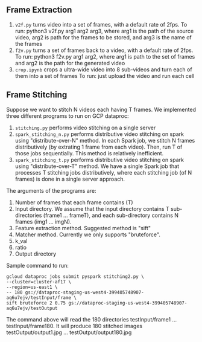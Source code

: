 ## Frame Extraction
1. `v2f.py` turns video into a set of frames, with a default rate of 2fps. 
    To run: python3 v2f.py arg1 arg2 arg3, where arg1 is the path of the source video, arg2 is path for the frames to be stored, and arg3 is the name of the frames
2. `f2v.py` turns a set of frames back to a video, with a default rate of 2fps. 
    To run: python3 f2v.py arg1 arg2, where arg1 is path to the set of frames and arg2 is the path for the generated video
3. `crop.ipynb` crops a ultra-wide video into 8 sub-videos and turn each of them into a set of frames
    To run: just upload the video and run each cell

## Frame Stitching
Suppose we want to stitch N videos each having T frames. We implemented three different programs to run on GCP dataproc:
1. `stitching.py` performs video stitching on a single server
2. `spark_stitching_n.py` performs distributive video stitching on spark using "distribute-over-N" method. In each Spark job, we stitch N frames distributively (by extrating 1 frame from each video). Then, run T of those jobs sequentially. This method is relatively inefficient.
3. `spark_stitching_t.py` performs distributive video stitching on spark using "distribute-over-T" method. We have a single Spark job that processes T stitching jobs distributively, where each stitching job (of N frames) is done in a single server approach.

The arguments of the programs are:
1. Number of frames that each frame contains (T)
2. Input directory. We assume that the input directory contains T sub-directories (frame1 ... frameT), and each sub-directory contains N frames (img1 ... imgN).
3. Feature extraction method. Suggested method is "sift"
4. Matcher method. Currently we only supports "bruteforce".
5. k_val
6. ratio
7. Output directory

Sample command to run:
```
gcloud dataproc jobs submit pyspark stitching2.py \
--cluster=cluster-af17 \
--region=us-east1 \
-- 180 gs://dataproc-staging-us-west4-399405748907-aq6u7ejv/testInput/frame \
sift bruteforce 2 0.75 gs://dataproc-staging-us-west4-399405748907-aq6u7ejv/testOutput
```

The command above will read the 180 directories testInput/frame1 ... testInput/frame180. It will produce 180 stitched images testOutput/output1.jpg ... testOutput/output180.jpg




